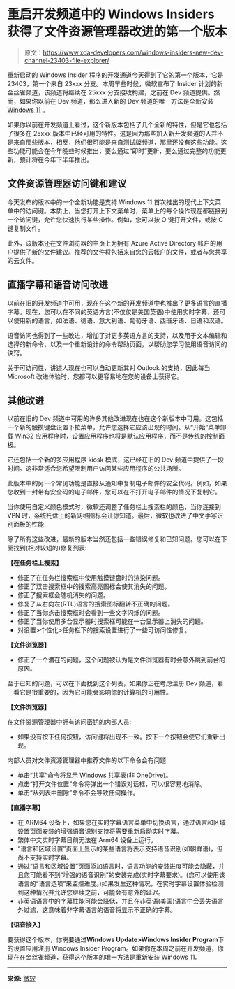 # 重启开发频道中的 Windows Insiders 获得了文件资源管理器改进的第一个版本

> 原文：<https://www.xda-developers.com/windows-insiders-new-dev-channel-23403-file-explorer/>

重新启动的 Windows Insider 程序的开发通道今天得到了它的第一个版本，它是 23403，第一个来自 23xxx 分支。本周早些时候，微软宣布了 Insider 计划的新金丝雀频道，该频道将继续在 25xxx 分支接收构建，之前在 Dev 频道提供。然而，如果你以前在 Dev 频道，那么进入新的 Dev 频道的唯一方法是全新安装 [Windows 11](https://www.xda-developers.com/windows-11/) 。

如果你以前在开发频道上看过，这个新版本包括了几个全新的特性，但是它也包括了很多在 25xxx 版本中已经可用的特性。这是因为那些加入新开发频道的人并不是来自那些版本，相反，他们很可能是来自测试版频道，那里还没有这些功能。这些功能可能会在今年晚些时候推出，要么通过“即时”更新，要么通过完整的功能更新，预计将在今年下半年推出。

## 文件资源管理器访问键和建议

今天发布的版本中的一个全新功能是支持 Windows 11 首次推出的现代上下文菜单中的访问键。本质上，当您打开上下文菜单时，菜单上的每个操作现在都链接到一个访问键，允许您快速执行某些操作。例如，您可以按 O 键打开文件，或按 C 键复制文件。

此外，该版本还在文件浏览器的主页上为拥有 Azure Active Directory 帐户的用户提供了新的文件建议。推荐的文件将包括来自您的云帐户的文件，或者与您共享的云文件。

## 直播字幕和语音访问改进

以前在旧的开发频道中可用，现在在这个新的开发频道中也推出了更多语言的直播字幕。现在，您可以在不同的英语方言(不仅仅是美国英语)中使用实时字幕，还可以使用新的语言，如法语、德语、意大利语、葡萄牙语、西班牙语、日语和汉语。

语音访问也得到了一些改进，增加了对更多英语方言的支持，以及用于文本编辑和选择的新命令，以及一个重新设计的命令帮助页面，以帮助您学习使用语音访问的诀窍。

关于可访问性，讲述人现在也可以自动更新其对 Outlook 的支持，因此每当 Microsoft 改进体验时，您都可以更容易地在您的设备上获得它。

## 其他改进

以前在旧的 Dev 频道中可用的许多其他改进现在也在这个新版本中可用。这包括一个新的触摸键盘设置下拉菜单，允许您选择它应该出现的时间。从“开始”菜单卸载 Win32 应用程序时，设置应用程序也将是默认应用程序，而不是传统的控制面板。

它还包括一个新的多应用程序 kiosk 模式，这已经在旧的 Dev 频道中提供了一段时间。这非常适合您希望限制用户访问某些应用程序的公共场所。

此版本中的另一个常见功能是直接从通知中复制电子邮件的安全代码。例如，如果您收到一封带有安全码的电子邮件，您可以在不打开电子邮件的情况下复制它。

当你使用自定义颜色模式时，微软还调整了任务栏上搜索栏的颜色，当你连接到 VPN 时，系统托盘上的新网络图标会让你知道。最后，微软也改进了中文手写识别面板的性能

除了所有这些改进，最新的版本当然还包括一些错误修复和已知问题。您可以在下面找到(相对较短的)修复列表:

**【在任务栏上搜索】**

*   修正了在任务栏搜索框中使用触摸键盘时的渲染问题。
*   修正了双击搜索框中的搜索高亮图标会使其消失的问题。
*   修正了搜索框会随机消失的问题。
*   修复了从右向左(RTL)语言的搜索图标翻转不正确的问题。
*   修正了当你点击搜索框时会看到一些文字闪烁的问题。
*   修正了当你使用多台显示器时搜索框可能在一台显示器上消失的问题。
*   对设置>个性化>任务栏下的搜索设置进行了一些可访问性修复。

**【文件浏览器】**

*   修正了一个潜在的问题，这个问题被认为是文件浏览器有时会意外跳到前台的原因。

至于已知的问题，可以在下面找到这个列表，如果你正在考虑注册 Dev 频道，看一看它是很重要的，因为它可能会影响你的计算机的可用性。

**【文件浏览器】**

在文件资源管理器中拥有访问密钥的内部人员:

*   如果没有按下任何按钮，访问键将出现不一致。按下一个按钮会使它们重新出现。

内部人员对文件资源管理器中推荐文件的以下命令会有问题:

*   单击“共享”命令将显示 Windows 共享表(非 OneDrive)。
*   点击“打开文件位置”命令将弹出一个错误对话框，可以很容易地消除。
*   单击“从列表中删除”命令不会导致任何操作。

**【直播字幕】**

*   在 ARM64 设备上，如果您在实时字幕语言菜单中切换语言，通过语言和区域设置页面安装的增强语音识别支持将需要重新启动实时字幕。
*   繁体中文实时字幕目前无法在 Arm64 设备上运行。
*   “语言和区域设置”页面上显示的某些语言将表示支持语音识别(如朝鲜语)，但尚不支持实时字幕。
*   通过“语言和区域设置”页面添加语言时，语言功能的安装进度可能会隐藏，并且您可能看不到“增强的语音识别”的安装完成(实时字幕要求)。(您可以使用该语言的“语言选项”来监控进度。)如果发生这种情况，在实时字幕设置体验检测到这种情况并允许您继续之前，可能会有意外的延迟。
*   非英语语言中的字幕性能可能会降低，并且在非英语(美国)语言中会丢失语言外过滤，这意味着非字幕语言的语音将显示不正确的字幕。

**【语音接入】**

要获得这个版本，你需要通过**Windows Update>Windows Insider Program**下的设置应用注册 Windows Insider Program。如果你在本周之前在开发频道，你现在在金丝雀频道，获得这个版本的唯一方法是重新安装 Windows 11。

* * *

**来源:** [微软](https://blogs.windows.com/windows-insider/2023/03/08/announcing-windows-11-insider-preview-build-23403/)